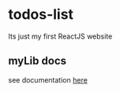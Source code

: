 # todos-list
Its just my first ReactJS website

## myLib docs
see documentation [here](myLib/README.md)
